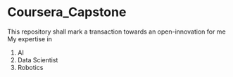 # Coursera_Capstone
This repository shall mark a transaction towards an open-innovation for me
My expertise in 
1. AI
2. Data Scientist
3. Robotics
